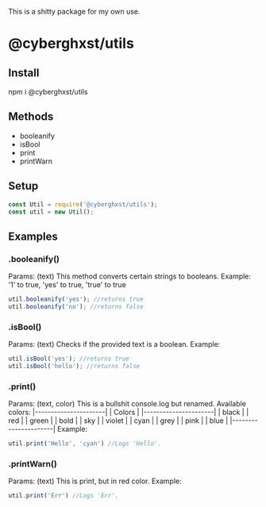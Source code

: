This is a shitty package for my own use.
# @cyberghxst/utils
## Install
npm i @cyberghxst/utils

## Methods
- booleanify
- isBool
- print
- printWarn

## Setup
```js
const Util = require('@cyberghxst/utils');
const util = new Util();
```
## Examples
### .booleanify()
Params: (text)
This method converts certain strings to booleans.
Example:
'1' to true,
'yes' to true,
'true' to true
```js
util.booleanify('yes'); //returns true
util.booleanify('no'); //returns false
```
### .isBool()
Params: (text)
Checks if the provided text is a boolean.
Example:
```js
util.isBool('yes'); //returns true
util.isBool('hello'); //returns false
```
### .print()
Params: (text, color)
This is a bullshit console.log but renamed.
Available colors:
|----------------------|
| Colors               |
|----------------------|
| black                |
| red                  |
| green                |
| bold                 |
| sky                  |
| violet               |
| cyan                 |
| grey                 |
| pink                 |
| blue                 |
|----------------------|
Example:
```js
util.print('Hello', 'cyan') //Logs 'Hello'.
```
### .printWarn()
Params: (text)
This is print, but in red color.
Example:
```js
util.print('Err') //Logs 'Err'.
```